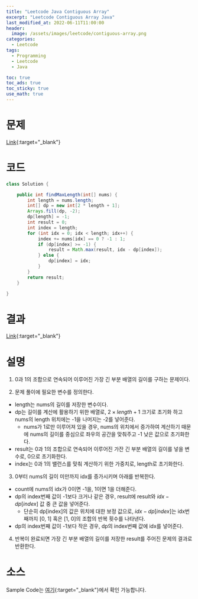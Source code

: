 ```yaml
---
title: "Leetcode Java Contiguous Array"
excerpt: "Leetcode Contiguous Array Java"
last_modified_at: 2022-06-11T11:00:00
header:
  image: /assets/images/leetcode/contiguous-array.png
categories:
  - Leetcode
tags:
  - Programming
  - Leetcode
  - Java

toc: true
toc_ads: true
toc_sticky: true
use_math: true
---
```

# 문제
[Link](https://leetcode.com/problems/contiguous-array/){:target="_blank"}

# 코드
```java
class Solution {

	public int findMaxLength(int[] nums) {
		int length = nums.length;
		int[] dp = new int[2 * length + 1];
		Arrays.fill(dp, -2);
		dp[length] = -1;
		int result = 0;
		int index = length;
		for (int idx = 0; idx < length; idx++) {
			index += nums[idx] == 0 ? -1 : 1;
			if (dp[index] >= -1) {
				result = Math.max(result, idx - dp[index]);
			} else {
				dp[index] = idx;
			}
		}
		return result;
	}

}
```

# 결과
[Link](https://leetcode.com/submissions/detail/719265380/){:target="_blank"}

# 설명
1. 0과 1의 조합으로 연속되어 이루어진 가장 긴 부분 배열의 길이를 구하는 문제이다.

2. 문제 풀이에 필요한 변수를 정의한다.
- length는 nums의 길이를 저장한 변수이다.
- dp는 길이를 계산에 활용하기 위한 배열로, $2 \times length + 1$ 크기로 초기화 하고 nums의 length 위치에는 -1을 나머지는 -2를 넣어준다.
  - nums가 1로만 이루어져 있을 경우, nums의 위치에서 증가하여 계산하기 때문에 nums의 길이를 중심으로 좌우의 공간을 맞춰주고 -1 낮은 값으로 초기화한다.
- result는 0과 1의 조합으로 연속되어 이루어진 가잔 긴 부분 배열의 길이를 넣을 변수로, 0으로 초기화한다.
- index는 0과 1의 밸런스를 맞춰 계산하기 위한 가중치로, length로 초기화한다.

3. 0부터 nums의 길이 미만까지 idx를 증가시키며 아래를 반복한다.
- count에 nums의 idx가 0이면 -1을, 1이면 1을 더해준다.
- dp의 index번째 값이 -1보다 크거나 같은 경우, result에 result와 $idx - dp[index]$ 값 중 큰 값을 넣어준다.
  - 단순히 dp[index]의 값은 위치에 대한 보정 값으로, $idx - dp[index]$는 idx번째까지 [0, 1] 혹은 [1, 0]의 조합의 반복 횟수를 나타낸다.
- dp의 index번째 값이 -1보다 작은 경우, dp의 index번째 값에 idx를 넣어준다.

4. 반복이 완료되면 가장 긴 부분 배열의 길이를 저장한 result를 주어진 문제의 결과로 반환한다.

# 소스
Sample Code는 [여기](https://github.com/GracefulSoul/leetcode/blob/master/src/main/java/gracefulsoul/problems/ContiguousArray.java){:target="_blank"}에서 확인 가능합니다.